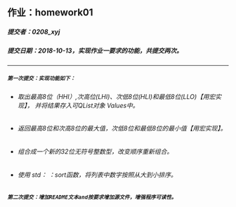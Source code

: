## 作业：homework01
##### 提交者：0208_xyj
##### 提交日期：2018-10-13，实现作业一要求的功能，共提交两次。
***
##### `第一次提交：实现功能如下：`
- ###### 取出最高8位（HHI）,次高位(LHI)、次低8位(HLI)和最低8位(LLO)【用宏实现】， 并将结果存入可QList对象 Values中。
- ###### 返回最高8位和次高8位的最大值，次低8位和最低8位的最小值【用宏实现】。
- ###### 组合成一个新的32位无符号整数型，改变顺序重新组合。
- ###### 使用 std： ：sort函数，将列表中数字按照从大到小排序。
##### `第二次提交：增加README文本and按要求增加源文件，增强程序可读性。`
